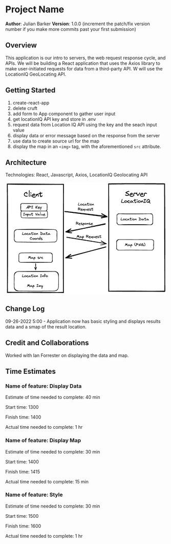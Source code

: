 # Project Name

**Author**: Julian Barker
**Version**: 1.0.0 (increment the patch/fix version number if you make more commits past your first submission)

## Overview

This application is our intro to servers, the web request response cycle, and APIs.  We will be building a React application that uses the Axios library to make user-initiated requests for data from a third-party API. W will use the LocationIQ GeoLocating API.

## Getting Started

1. create-react-app
2. delete cruft
3. add form to App component to gather user input
4. get locationIQ API key and store in .env
5. request data from Location IQ API using the key and the seach input value
6. display data or error message based on the response from the server
7. use data to create source url for the map
8. display the map in an `<img>` tag, with the aforementioned `src` attribute.

## Architecture

Technologies: React, Javascript, Axios, LocationIQ Geolocating API

![image](./code-301-city-explorer-diagram.png)

## Change Log

09-26-2022 5:00 - Application now has basic styling and displays results data and a smap of the result location.

## Credit and Collaborations

Worked with Ian Forrester on displaying the data and map.

## Time Estimates

### Name of feature: Display Data

Estimate of time needed to complete: 40 min

Start time: 1300

Finish time: 1400

Actual time needed to complete: 1 hr

### Name of feature: Display Map

Estimate of time needed to complete: 30 min

Start time: 1400

Finish time: 1415

Actual time needed to complete: 15 min

### Name of feature: Style

Estimate of time needed to complete: 30 min

Start time: 1500

Finish time: 1600

Actual time needed to complete: 1 hr
